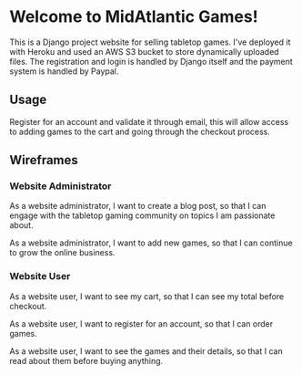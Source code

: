 # Welcome to MidAtlantic Games! 

This is a Django project website for selling tabletop games. I've deployed it with Heroku and used an AWS S3 bucket to store dynamically uploaded files. The registration and login is handled by Django itself and the payment system is handled by Paypal.

## Usage

Register for an account and validate it through email, this will allow access to adding games to the cart and going through the checkout process.

## Wireframes

### Website Administrator

As a website administrator, I want to create a blog post, so that I can engage with the tabletop gaming community on topics I am passionate about.

As a website administrator, I want to add new games, so that I can continue to grow the online business.

### Website User

As a website user, I want to see my cart, so that I can see my total before checkout.

As a website user, I want to register for an account, so that I can order games.

As a website user, I want to see the games and their details, so that I can read about them before buying anything.
